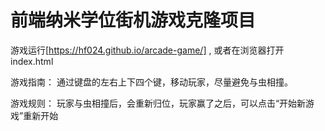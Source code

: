 
前端纳米学位街机游戏克隆项目
===============================
游戏运行[https://hf024.github.io/arcade-game/] , 或者在浏览器打开index.html

游戏指南：
通过键盘的左右上下四个键，移动玩家，尽量避免与虫相撞。

游戏规则：
玩家与虫相撞后，会重新归位，玩家赢了之后，可以点击“开始新游戏”重新开始




